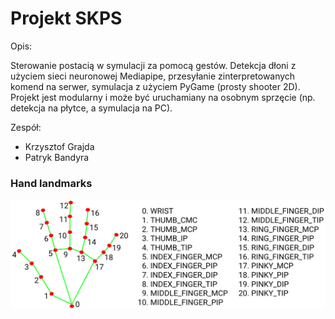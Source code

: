 # Projekt SKPS

Opis:

Sterowanie postacią w symulacji za pomocą gestów. Detekcja dłoni z użyciem sieci neuronowej Mediapipe, przesyłanie zinterpretowanych komend na serwer, symulacja z użyciem PyGame (prosty shooter 2D). Projekt jest modularny i może być uruchamiany na osobnym sprzęcie (np. detekcja na płytce, a symulacja na PC).


Zespół:
- Krzysztof Grajda
- Patryk Bandyra

### Hand landmarks
![Alt text](hand_landmarks.png)